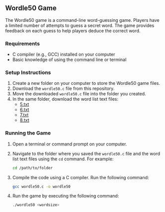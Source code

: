 ## Wordle50 Game

The Wordle50 game is a command-line word-guessing game. Players have a limited number of attempts to guess a secret word. The game provides feedback on each guess to help players deduce the correct word.

### Requirements

- C compiler (e.g., GCC) installed on your computer
- Basic knowledge of using the command line or terminal

### Setup Instructions

1. Create a new folder on your computer to store the Wordle50 game files.
2. Download the `wordle50.c` file from this repository.
3. Move the downloaded `wordle50.c` file into the folder you created.
4. In the same folder, download the word list text files:
   - [5.txt](./wordlists/5.txt)
   - [6.txt](./wordlists/6.txt)
   - [7.txt](./wordlists/7.txt)
   - [8.txt](./wordlists/8.txt)

### Running the Game

1. Open a terminal or command prompt on your computer.
2. Navigate to the folder where you saved the `wordle50.c` file and the word list text files using the `cd` command. For example:
   ```bash
   cd /path/to/folder

3. Compile the code using a C compiler. Run the following command:

   ```bash
   gcc wordle50.c -o wordle50

4. Run the game by executing the following command:
   ```bash
   ./wordle50 <wordsize>
